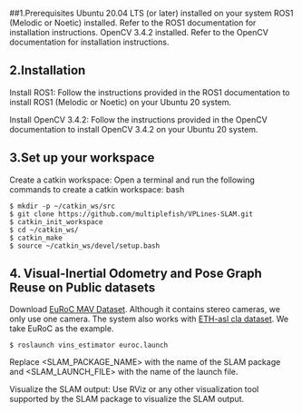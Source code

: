 ##1.Prerequisites
Ubuntu 20.04 LTS (or later) installed on your system
ROS1 (Melodic or Noetic) installed. Refer to the ROS1 documentation for installation instructions.
OpenCV 3.4.2 installed. Refer to the OpenCV documentation for installation instructions.
## 2.Installation
Install ROS1: Follow the instructions provided in the ROS1 documentation to install ROS1 (Melodic or Noetic) on your Ubuntu 20 system.

Install OpenCV 3.4.2: Follow the instructions provided in the OpenCV documentation to install OpenCV 3.4.2 on your Ubuntu 20 system.

## 3.Set up your workspace
Create a catkin workspace: Open a terminal and run the following commands to create a catkin workspace:
bash
```
$ mkdir -p ~/catkin_ws/src
$ git clone https://github.com/multiplefish/VPLines-SLAM.git
$ catkin_init_workspace
$ cd ~/catkin_ws/
$ catkin_make
$ source ~/catkin_ws/devel/setup.bash
```
## 4. Visual-Inertial Odometry and Pose Graph Reuse on Public datasets
Download [EuRoC MAV Dataset](http://projects.asl.ethz.ch/datasets/doku.php?id=kmavvisualinertialdatasets). Although it contains stereo cameras, we only use one camera. The system also works with [ETH-asl cla dataset](http://robotics.ethz.ch/~asl-datasets/maplab/multi_session_mapping_CLA/bags/). We take EuRoC as the example.
```
$ roslaunch vins_estimator euroc.launch
```
Replace <SLAM_PACKAGE_NAME> with the name of the SLAM package and <SLAM_LAUNCH_FILE> with the name of the launch file.

Visualize the SLAM output: Use RViz or any other visualization tool supported by the SLAM package to visualize the SLAM output.


